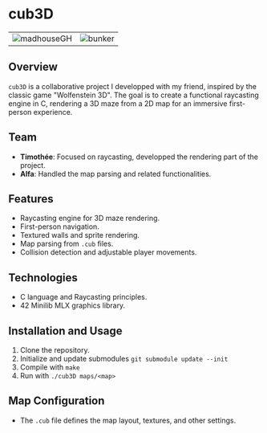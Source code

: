 # cub3D

<table>
  <tr>
    <td>
      <img src="https://github.com/t-mercier/42_cub3d/assets/94700601/f1e11f6e-026f-4451-8f4e-0cf4688108eb" alt="madhouseGH">
    </td>
    <td>
      <img src="https://github.com/t-mercier/42_cub3d/assets/94700601/39ae137b-f3ed-4ed8-a92a-8bc4a2219f12" alt="bunker">
    </td>
  </tr>
</table>

## Overview
`cub3D` is a collaborative project I developped with my friend, inspired by the classic game "Wolfenstein 3D". The goal is to create a functional raycasting engine in C, rendering a 3D maze from a 2D map for an immersive first-person experience.

## Team
- **Timothée**: Focused on raycasting, developped the rendering part of the project.
- **Alfa**: Handled the map parsing and related functionalities.

## Features
- Raycasting engine for 3D maze rendering.
- First-person navigation.
- Textured walls and sprite rendering.
- Map parsing from `.cub` files.
- Collision detection and adjustable player movements.

## Technologies
- C language and Raycasting principles.
- 42 Minilib MLX graphics library.

## Installation and Usage
1. Clone the repository.
2. Initialize and update submodules `git submodule update --init`
3. Compile with `make`
4. Run with `./cub3D maps/<map>`

## Map Configuration
- The `.cub` file defines the map layout, textures, and other settings.
